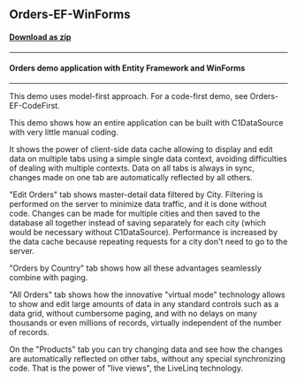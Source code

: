 ## Orders-EF-WinForms
#### [Download as zip](https://minhaskamal.github.io/DownGit/#/home?url=https://github.com/GrapeCity/ComponentOne-WinForms-Samples/tree/master/NetFramework\DataSource\CS\Orders-EF-WinForms)
____
#### Orders demo application with Entity Framework and WinForms
____
This demo uses model-first approach. For a code-first demo, see Orders-EF-CodeFirst. 

This demo shows how an entire application can be built with C1DataSource with very little manual coding. 

It shows the power of client-side data cache allowing to display and edit data on multiple tabs using a simple single data context, avoiding difficulties of dealing with multiple contexts. Data on all tabs is always in sync, changes made on one tab are automatically reflected by all others. 

"Edit Orders" tab shows master-detail data filtered by City. Filtering is performed on the server to minimize data traffic, and it is done without code. Changes can be made for multiple cities and then saved to the database all together instead of saving separately for each city (which would be necessary without C1DataSource). Performance is increased by the data cache because repeating requests for a city don't need to go to the server. 

"Orders by Country" tab shows how all these advantages seamlessly combine with paging. 

"All Orders" tab shows how the innovative "virtual mode" technology allows to show and edit large amounts of data in any standard controls such as a data grid, without cumbersome paging, and with no delays on many thousands or even millions of records, virtually independent of the number of records. 

On the "Products" tab you can try changing data and see how the changes are automatically reflected on other tabs, without any special synchronizing code. That is the power of "live views", the LiveLinq technology. 